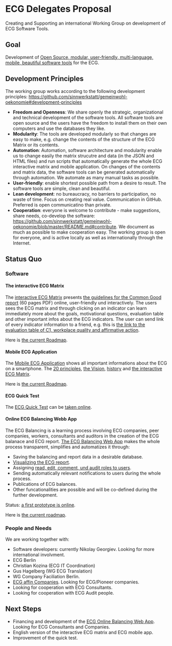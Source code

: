# ECG Delegates Proposal

Creating and Supporting an international Working Group on development of ECG Software Tools.

## Goal

Development of [Open Source, modular, user-friendly, multi-language, mobile, beautiful software tools](https://github.com/sinnwerkstatt/gemeinwohl-oekonomie#development-principles) for the ECG.

## Development Principles

The working group works according to the following development principles: https://github.com/sinnwerkstatt/gemeinwohl-oekonomie#development-principles

* **Freedom and Openness**: We share openly the strategic, organizational and technical development of the software tools. All software tools are open source and the users have the freedom to install them on their own computers and use the databases they like.
* **Modularity**: The tools are developed modularly so that changes are easy to make, e.g. change the contents of the structure of the ECG Matrix or its contents.
* **Automation**: Automation, software architecture and modularity enable us to change easily the matrix strucutre and data (in the JSON and HTML  files) and run scripts that automatically generate the whole ECG interactive matrix and mobile application. On changes of the contents and matrix data, the software tools can be generated automatically through automation. We automate as many manual tasks as possible.
* **User-friendly**: enable shortest possible path from a desire to result. The software tools are simple, clean and beautiful.
* **Lean development**: no bureaucracy, no barriers to participation, no waste of time. Focus on creating real value. Communication in GitHub. Preferred is open communicatino than private.
* **Cooperation**: everyone is welcome to contribute - make suggestions, share needs, co-develop the software: https://github.com/sinnwerkstatt/gemeinwohl-oekonomie/blob/master/README.md#contribute. We document as much as possible to make cooperation easy. The working group is open for everyone, and is active locally as well as internationally through the Internet.

## Status Quo

### Software

#### The interactive ECG Matrix

The [interactive ECG Matrix](http://sinnwerkstatt.github.io/gemeinwohl-oekonomie/#matrix) presents [the guidelines for the Common Good report](http://gemeinwohl-oekonomie.org/sites/default/files/guidlines_short_ecg_report_en.pdf) (60 pages PDF) online, user-friendly und interactively. The users sees the ECG matrix and through clicking on an indicator can learn immediately more about the goals, motivational questions, evaluation table and other important infos about the ECG indicators. The user can send link of every indicator information to a friend, e.g. this is [the link to the evaluation table of C1, workplace quality and affirmative action](http://sinnwerkstatt.github.io/gemeinwohl-oekonomie/#matrix-c1-table).

Here is [the current Roadmap](https://github.com/sinnwerkstatt/gemeinwohl-oekonomie#roadmap).

#### Mobile ECG Application

The [Mobile ECG Application](https://github.com/sinnwerkstatt/economy-common-good-mobile#economy-for-the-common-good---mobile-app) shows all important informations about the ECG on a smartphone. The [20 principles](http://gemeinwohl-oekonomie.org/en/content/20-principles-guiding-economy-common-good), [the Vision](http://gemeinwohl-oekonomie.org/en/content/vision-and-mission), [history](http://gemeinwohl-oekonomie.org/en/content/bottom-democratic-process) and [the interactive ECG Matrix](http://sinnwerkstatt.github.io/gemeinwohl-oekonomie/#matrix).

Here is [the current Roadmap](https://github.com/sinnwerkstatt/economy-common-good-mobile#roadmap).

#### ECG Quick Test

The [ECG Quick Test](http://gemeinwohl-oekonomie.org/sites/default/files/Schnelltest-Matrix4.1-final-1.2.pdf) can be [taken online](http://sinnwerkstatt.github.io/gemeinwohl-oekonomie/test.html#).

#### Online ECG Balancing Webb App

The ECG Balancing is a learning process involving ECG companies, peer companies, workers, consultants and auditors in the creation of the ECG balanace and ECG report. [The ECG Balancing Web App](https://github.com/sinnwerkstatt/gemeinwohl-oekonomie#ecg-balancing-web-application) makes the whole process transparent, simplifies and automatizes it through:

* Saving the balancing and report data in a desirable database.
* [Visualizing the ECG report](http://sinnwerkstatt.github.io/gemeinwohl-oekonomie/storage.html).
* Assigning [read, edit, comment, und audit roles to users](http://creately.com/diagram/hlvynl1f1/MA9GKxHvxTVAKUOax04wCo1pbQc%3D).
* Sending automatically relevant notifications to users during the whole process.
* Publications of ECG balances.
* Other funcationalities are possible and will be co-defined during the further development.

Status: [a first prototype is online](http://sinnwerkstatt.github.io/gemeinwohl-oekonomie/storage.html#).

Here is [the current roadmap](https://github.com/sinnwerkstatt/gemeinwohl-oekonomie#roadmap-1).

### People and Needs

We are working together with:

* Software developers: currently Nikolay Georgiev. Looking for more international involvment.
* ECG Berlin
* Christian Kozina (ECG IT Coordination)
* Gus Hagelberg (WG ECG Translation)
* WG Company Faciliation Berlin.
* [ECG affin Companies](https://github.com/sinnwerkstatt/gemeinwohl-oekonomie/blob/master/docs/ECG_Online_Balancing_Roadmap_de.md#unternehmen). Looking for ECG/Pioneer companies.
* Looking for cooperation with ECG Consultants.
* Looking for cooperation with ECG Audit people.

## Next Steps

* Financing and development of the [ECG Online Balancing Web App](https://github.com/sinnwerkstatt/gemeinwohl-oekonomie#roadmap-1). Looking for ECG Consultants and Companies.
* English version of the interactive ECG matrix and ECG mobile app.
* Improvement of the quick test.
